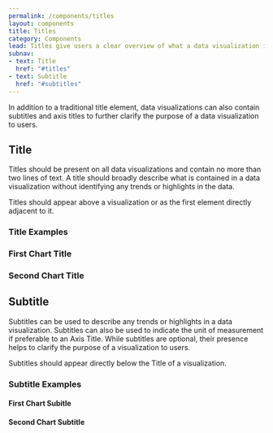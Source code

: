 ```yaml
---
permalink: /components/titles
layout: components
title: Titles
category: Components
lead: Titles give users a clear overview of what a data visualization is about.
subnav:
- text: Title
  href: "#titles"
- text: Subtitle
  href: "#subtitles"
---
```

<p>
  In addition to a traditional title element, data visualizations can also
  contain subtitles and axis titles to further clarify the purpose of a data
  visualization to users.
</p>
<div id="titles">
  <h2>Title</h2>
  <p>
    Titles should be present on all data visualizations and contain no more than
    two lines of text. A title should broadly describe what is contained in a
    data visualization without identifying any trends or highlights in the data.
  </p>
  <p>
    Titles should appear above a visualization or as the first element directly
    adjacent to it.
  </p>
  <h3>Title Examples</h3>
  <div class="usa-chart-card typography-card">
    <h3 class="usa-chart-title">First Chart Title</h3>
    <h3 class="usa-chart-title">Second Chart Title</h3>
  </div>
</div>
<div id="subtitles">
  <h2>Subtitle</h2>
  <p>
    Subtitles can be used to describe any trends or highlights in a data
    visualization. Subtitles can also be used to indicate the unit of 
    measurement if preferable to an Axis Title. While subtitles are optional,
    their presence helps to clarify the purpose of a visualization to users.
  </p>
  <p>
    Subtitles should appear directly below the Title of a visualization.
  </p>
  <h3>Subtitle Examples</h3>
  <div class="usa-chart-card typography-card">
    <h4 class="usa-chart-subtitle">First Chart Subitle</h4>
    <h4 class="usa-chart-subtitle">Second Chart Subtitle</h4>
  </div>
</div>